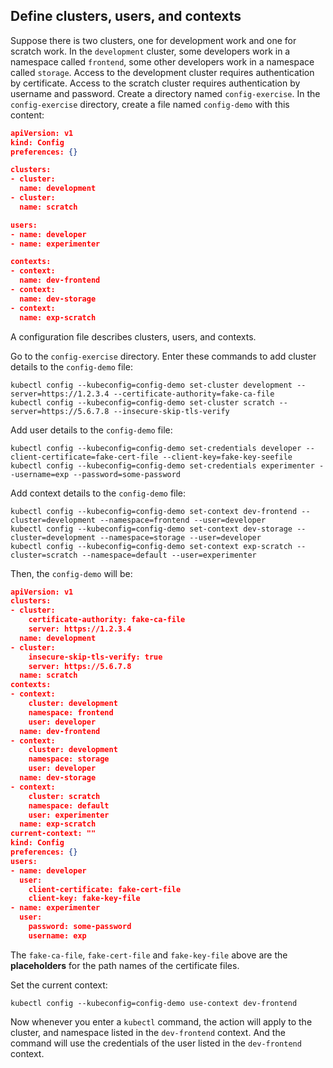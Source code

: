 ## Define clusters, users, and contexts
Suppose there is two clusters, one for development work and one for scratch work. In the `development` cluster, some developers work in a namespace called `frontend`, some other developers work in a namespace called `storage`. Access to the development cluster requires authentication by certificate. Access to the scratch cluster requires authentication by username and password.
Create a directory named `config-exercise`. In the `config-exercise` directory, create a file named `config-demo` with this content:
```json
apiVersion: v1
kind: Config
preferences: {}

clusters:
- cluster:
  name: development
- cluster:
  name: scratch

users:
- name: developer
- name: experimenter

contexts:
- context:
  name: dev-frontend
- context:
  name: dev-storage
- context:
  name: exp-scratch
```
A configuration file describes clusters, users, and contexts. 

Go to the `config-exercise` directory.   Enter these commands to add cluster details to the `config-demo` file:
```shell
kubectl config --kubeconfig=config-demo set-cluster development --server=https://1.2.3.4 --certificate-authority=fake-ca-file
kubectl config --kubeconfig=config-demo set-cluster scratch --server=https://5.6.7.8 --insecure-skip-tls-verify
```
Add user details to the `config-demo` file:
```shell
kubectl config --kubeconfig=config-demo set-credentials developer --client-certificate=fake-cert-file --client-key=fake-key-seefile
kubectl config --kubeconfig=config-demo set-credentials experimenter --username=exp --password=some-password
```
Add context details to the `config-demo` file:
```shell
kubectl config --kubeconfig=config-demo set-context dev-frontend --cluster=development --namespace=frontend --user=developer
kubectl config --kubeconfig=config-demo set-context dev-storage --cluster=development --namespace=storage --user=developer
kubectl config --kubeconfig=config-demo set-context exp-scratch --cluster=scratch --namespace=default --user=experimenter
```

Then, the `config-demo` will be:
```json 
apiVersion: v1
clusters:
- cluster:
    certificate-authority: fake-ca-file
    server: https://1.2.3.4
  name: development
- cluster:
    insecure-skip-tls-verify: true
    server: https://5.6.7.8
  name: scratch
contexts:
- context:
    cluster: development
    namespace: frontend
    user: developer
  name: dev-frontend
- context:
    cluster: development
    namespace: storage
    user: developer
  name: dev-storage
- context:
    cluster: scratch
    namespace: default
    user: experimenter
  name: exp-scratch
current-context: ""
kind: Config
preferences: {}
users:
- name: developer
  user:
    client-certificate: fake-cert-file
    client-key: fake-key-file
- name: experimenter
  user:
    password: some-password
    username: exp
```
The `fake-ca-file`, `fake-cert-file` and `fake-key-file` above are the **placeholders** for the path names of the certificate files. 

Set the current context:
```shell
kubectl config --kubeconfig=config-demo use-context dev-frontend
```
Now whenever you enter a `kubectl` command, the action will apply to the cluster, and namespace listed in the `dev-frontend` context. And the command will use the credentials of the user listed in the `dev-frontend` context.